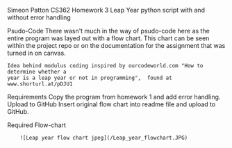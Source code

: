 Simeon Patton
CS362 Homework 3
Leap Year python script
    with and without error handling


Psudo-Code
    There wasn't much in the way of psudo-code here as the entire program was layed out with a
    flow chart. This chart can be seen within the project repo or on the documentation for the 
    assignment that was turned in on canvas.

    Idea behind modulus coding inspired by ourcodeworld.com "How to determine whether a
    year is a leap year or not in programming",  found at www.shorturl.at/pDJU1

Requirements
    Copy the program from homework 1 and add error handling.
    Upload to GitHub
    Insert original flow chart into readme file and upload to GitHub.


Required Flow-chart 


        ![Leap year flow chart jpeg](/Leap_year_flowchart.JPG)
